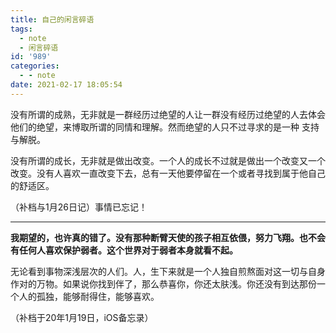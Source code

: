 ```yaml
---
title: 自己的闲言碎语
tags:
  - note
  - 闲言碎语
id: '989'
categories:
  - - note
date: 2021-02-17 18:05:54
---
```


没有所谓的成熟，无非就是一群经历过绝望的人让一群没有经历过绝望的人去体会他们的绝望，来博取所谓的同情和理解。然而绝望的人只不过寻求的是一种 支持与解脱。

没有所谓的成长，无非就是做出改变。一个人的成长不过就是做出一个改变又一个改变。没有人喜欢一直改变下去，总有一天他要停留在一个或者寻找到属于他自己的舒适区。

（补档与1月26日记）事情已忘记！

* * *

**我期望的，也许真的错了。没有那种断臂天使的孩子相互依偎，努力飞翔。也不会有任何人喜欢保护弱者。这个世界对于弱者本身就看不起。**

无论看到事物深浅层次的人们。人，生下来就是一个人独自煎熬面对这一切与自身作对的万物。如果说你找到伴了，那么恭喜你，你还太肤浅。你还没有到达那份一个人的孤独，能够耐得住，能够喜欢。

（补档于20年1月19日，iOS备忘录）